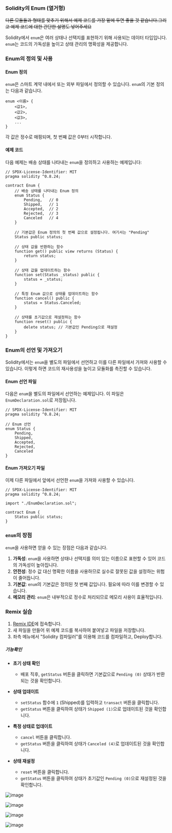 ### Solidity의 Enum (열거형)
~~다른 모듈들과 형태를 맞추기 위해서 예제 코드를 가장 밑에 두면 좋을 것 같습니다.그리고 예제 코드에 대한 간단한 설명도 넣어주세요~~

Solidity에서 `enum`은 여러 상태나 선택지를 표현하기 위해 사용되는 데이터 타입입니다.
`enum`는 코드의 가독성을 높이고 상태 관리의 명확성을 제공합니다.

### Enum의 정의 및 사용

#### Enum 정의

`enum`은 스마트 계약 내에서 또는 외부 파일에서 정의할 수 있습니다. `enum`의 기본 정의는 다음과 같습니다.

```solidity
enum <이름> {
    <값1>,
    <값2>,
    <값3>,
    ...
}
```

각 값은 정수로 매핑되며, 첫 번째 값은 0부터 시작합니다.

#### 예제 코드

다음 예제는 배송 상태를 나타내는 `enum`을 정의하고 사용하는 예제입니다:

```solidity
// SPDX-License-Identifier: MIT
pragma solidity ^0.8.24;

contract Enum {
    // 배송 상태를 나타내는 Enum 정의
    enum Status {
        Pending,   // 0
        Shipped,   // 1
        Accepted,  // 2
        Rejected,  // 3
        Canceled   // 4
    }

    // 기본값은 Enum 정의의 첫 번째 값으로 설정됩니다. 여기서는 "Pending"
    Status public status;

    // 상태 값을 반환하는 함수
    function get() public view returns (Status) {
        return status;
    }

    // 상태 값을 업데이트하는 함수
    function set(Status _status) public {
        status = _status;
    }

    // 특정 Enum 값으로 상태를 업데이트하는 함수
    function cancel() public {
        status = Status.Canceled;
    }

    // 상태를 초기값으로 재설정하는 함수
    function reset() public {
        delete status; // 기본값인 Pending으로 재설정
    }
}
```

### Enum의 선언 및 가져오기

Solidity에서는 `enum`을 별도의 파일에서 선언하고 이를 다른 파일에서 가져와 사용할 수 있습니다. 이렇게 하면 코드의 재사용성을 높이고 모듈화를 촉진할 수 있습니다.

#### Enum 선언 파일

다음은 `enum`을 별도의 파일에서 선언하는 예제입니다. 이 파일은 `EnumDeclaration.sol`로 저장됩니다.

```solidity
// SPDX-License-Identifier: MIT
pragma solidity ^0.8.24;

// Enum 선언
enum Status {
    Pending,
    Shipped,
    Accepted,
    Rejected,
    Canceled
}
```

#### Enum 가져오기 파일

이제 다른 파일에서 앞에서 선언한 `enum`을 가져와 사용할 수 있습니다.

```solidity
// SPDX-License-Identifier: MIT
pragma solidity ^0.8.24;

import "./EnumDeclaration.sol";

contract Enum {
    Status public status;
}
```

### `enum`의 장점

`enum`을 사용하면 얻을 수 있는 장점은 다음과 같습니다.

1. **가독성**: `enum`을 사용하면 상태나 선택지를 의미 있는 이름으로 표현할 수 있어 코드의 가독성이 높아집니다.
2. **안전성**: 정수 값 대신 명확한 이름을 사용하므로 실수로 잘못된 값을 설정하는 위험이 줄어듭니다.
3. **기본값**: `enum`의 기본값은 정의된 첫 번째 값입니다. 필요에 따라 이를 변경할 수 있습니다.
4. **메모리 관리**: `enum`은 내부적으로 정수로 처리되므로 메모리 사용이 효율적입니다.

### Remix 실습

1. [Remix IDE](https://remix.ethereum.org/)에 접속합니다.
2. 새 파일을 만들어 위 예제 코드를 복사하여 붙여넣고 파일을 저장합니다.
3. 좌측 메뉴에서 "Solidity 컴파일러"를 이용해 코드를 컴파일하고, Deploy합니다.

##### 기능확인

- **초기 상태 확인**
    - 배포 직후, `getStatus` 버튼을 클릭하면 기본값으로 `Pending (0)` 상태가 반환되는 것을 확인합니다.

- **상태 업데이트**
    - `setStatus` 함수에 `1` (Shipped)를 입력하고 `transact` 버튼을 클릭합니다.
    - `getStatus` 버튼을 클릭하여 상태가 `Shipped (1)`으로 업데이트된 것을 확인합니다.

- **특정 상태로 업데이트**
    - `cancel` 버튼을 클릭합니다.
    - `getStatus` 버튼을 클릭하여 상태가 `Canceled (4)`로 업데이트된 것을 확인합니다.

- **상태 재설정**
    - `reset` 버튼을 클릭합니다.
    - `getStatus` 버튼을 클릭하여 상태가 초기값인 `Pending (0)`으로 재설정된 것을 확인합니다.

![image](https://github.com/Joon2000/Solidity-modules/assets/69339099/5a021570-5abe-4eae-a181-147641783524)

![image](https://github.com/Joon2000/Solidity-modules/assets/69339099/77b1aaea-59fe-4531-baad-e1c4756b4460)

![image](https://github.com/Joon2000/Solidity-modules/assets/69339099/d7b6b3da-b2c1-46be-8ac3-2bfdcedefd4f)

![image](https://github.com/Joon2000/Solidity-modules/assets/69339099/da6fbfa6-db52-4069-a271-5da3871d3968)






